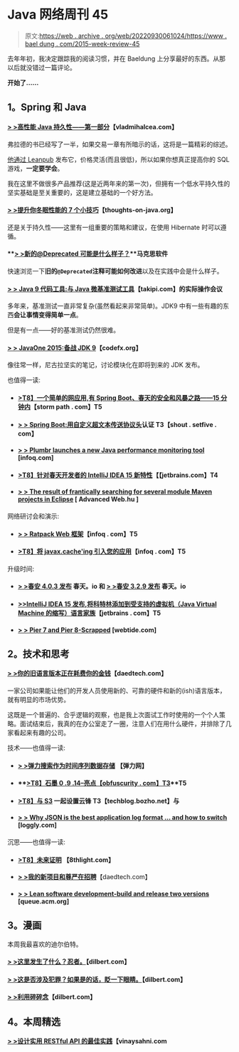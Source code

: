 # Java 网络周刊 45

> 原文:[https://web . archive . org/web/20220930061024/https://www . bael dung . com/2015-week-review-45](https://web.archive.org/web/20220930061024/https://www.baeldung.com/2015-week-review-45)

去年年初，我决定跟踪我的阅读习惯，并在 Baeldung 上分享最好的东西。从那以后就没错过一篇评论。

**开始了……**

## **1。Spring 和 Java**

#### **[> >高性能 Java 持久性——第一部分](https://web.archive.org/web/20220521214309/http://vladmihalcea.com/2015/11/02/high-performance-java-persistence-part-one/)**【vladmihalcea.com】

弗拉德的书已经写了一半，如果交易一章有所暗示的话，这将是一篇精彩的综述。

[他通过 Leanpub](https://web.archive.org/web/20220521214309/https://leanpub.com/high-performance-java-persistence) 发布它，价格灵活(而且很低)，所以如果你想真正提高你的 SQL 游戏，**一定要学会**。

我在这里不做很多产品推荐(这是近两年来的第一次)，但拥有一个低水平持久性的坚实基础是至关重要的，这是建立基础的一个好方法。

#### **[> >提升你冬眠性能的 7 个小技巧](https://web.archive.org/web/20220521214309/http://www.thoughts-on-java.org/tips-to-boost-your-hibernate-performance/)**【thoughts-on-java.org】

还是关于持久性——这里有一组重要的策略和建议，在使用 Hibernate 时可以遵循。

#### **[> >新的@Deprecated 可能是什么样子？](https://web.archive.org/web/20220521214309/https://marxsoftware.blogspot.ro/2015/11/what-might-new-deprecated-look-like.html)**马克思软件

快速浏览一下**旧的`@Deprecated`注释可能如何改进**以及在实践中会是什么样子。

#### **[> > Java 9 代码工具:与 Java 微基准测试工具](https://web.archive.org/web/20220521214309/http://blog.takipi.com/java-9-code-tools-a-hands-on-session-with-the-java-microbenchmarking-harness/)**【takipi.com】的实际操作会议

多年来，基准测试一直非常复杂(虽然看起来非常简单)。JDK9 中有一些有趣的东西**会让事情变得简单一点**。

但是有一点——好的基准测试仍然很难。

#### **[> > JavaOne 2015:备战 JDK 9](https://web.archive.org/web/20220521214309/http://blog.codefx.org/java/dev/javaone-2015-prepare-for-jdk-9/)**【codefx.org】

像往常一样，尼古拉坚实的笔记，讨论模块化在即将到来的 JDK 发布。

也值得一读:

*   #### **[>T8】一个简单的网应用,有 Spring Boot、春天的安全和风暴之路——15 分钟内](https://web.archive.org/web/20220521214309/https://stormpath.com/blog/build-spring-boot-spring-security-app/)**【storm path . com】T5

*   #### **[> > Spring Boot:用自定义超文本传送协议头](https://web.archive.org/web/20220521214309/http://shout.setfive.com/2015/11/02/spring-boot-authentication-with-custom-http-header/)认证 T3【shout . setfive . com】**

*   #### **[> > Plumbr launches a new Java performance monitoring tool](https://web.archive.org/web/20220521214309/http://www.infoq.com/news/2015/11/Plumbr-Launches-Java-APM-Tool)** [infoq.com]

*   #### **[>T8】针对春天开发者的 IntelliJ IDEA 15 新特性](https://web.archive.org/web/20220521214309/http://blog.jetbrains.com/idea/2015/11/whats-new-in-intellij-idea-15-for-spring-developers/)【【jetbrains.com】T4**

*   #### **[> > The result of frantically searching for several module Maven projects in Eclipse](https://web.archive.org/web/20220521214309/https://advancedweb.hu/2015/11/03/eclipse_maven/)** [ Advanced Web.hu ]

网络研讨会和演示:

*   #### **[> > Ratpack Web 框架](https://web.archive.org/web/20220521214309/http://www.infoq.com/presentations/ratpack-2015)**【infoq . com】T5

*   #### **[>T8】将 javax.cache'ing 引入您的应用](https://web.archive.org/web/20220521214309/http://www.infoq.com/presentations/javax-caching)**【infoq . com】T5

升级时间:

*   #### **[> >春安 4.0.3 发布](https://web.archive.org/web/20220521214309/https://spring.io/blog/2015/11/02/spring-security-4-0-3-released)** 春天。io 和 **[> >春安 3.2.9 发布](https://web.archive.org/web/20220521214309/https://spring.io/blog/2015/11/02/spring-security-3-2-9-released)** 春天。io

*   #### **[>>IntelliJ IDEA 15 发布,将科特林添加到受支持的虚拟机（Java Virtual Machine 的缩写）语言家族](https://web.archive.org/web/20220521214309/http://blog.jetbrains.com/idea/2015/11/intellij-idea-15-released-adds-kotlin-to-the-family-of-supported-jvm-languages/)**【jetbrains . com】T5

*   #### **[> > Pier 7 and Pier 8-Scrapped](https://web.archive.org/web/20220521214309/https://webtide.com/jetty-7-and-jetty-8-end-of-life/)** [webtide.com]

## **2。技术和思考**

#### **[> >你的旧语言版本正在耗费你的金钱](https://web.archive.org/web/20220521214309/http://www.daedtech.com/your-old-language-version-is-costing-you-money)**【daedtech.com】

一家公司如果能让他们的开发人员使用新的、可靠的硬件和新的(ish)语言版本，就有明显的市场优势。

这既是一个普遍的、合乎逻辑的观察，也是我上次面试工作时使用的一个个人策略。面试结束后，我真的在办公室走了一圈，注意人们在用什么硬件，并排除了几家看起来有趣的公司。

技术——也值得一读:

*   #### **[> >弹力搜索作为时间序列数据存储](https://web.archive.org/web/20220521214309/https://www.elastic.co/blog/elasticsearch-as-a-time-series-data-store)** 【弹力网】

*   #### **[>T8】石墨 0 .9 .14–亮点【obfuscurity . com】T3](https://web.archive.org/web/20220521214309/http://obfuscurity.com/2015/11/Graphite-0.9.14-the-Highlights)**T5

*   #### **[>T8】与 S3](https://web.archive.org/web/20220521214309/http://techblog.bozho.net/setting-up-cloudfront-with-s3/) 一起设置云锋 T3【techblog.bozho.net】与**

*   #### **[> > Why JSON is the best application log format … and how to switch](https://web.archive.org/web/20220521214309/https://www.loggly.com/blog/why-json-is-the-best-application-log-format-and-how-to-switch/)** [loggly.com]

沉思——也值得一读:

*   #### **[>T8】未来证明](https://web.archive.org/web/20220521214309/http://blog.8thlight.com/uncle-bob/2015/10/30/futureproof.html)** 【8thlight.com】

*   **[> >我的新项目和尊严在招聘](https://web.archive.org/web/20220521214309/http://www.daedtech.com/my-new-project-and-dignity-in-hiring)**【daedtech.com】
*   #### **[> > Lean software development-build and release two versions](https://web.archive.org/web/20220521214309/http://queue.acm.org/detail.cfm?id=2841311)** [queue.acm.org]

## **3。漫画**

本周我最喜欢的迪尔伯特。

#### **[> >这里发生了什么？忍者。](https://web.archive.org/web/20220521214309/http://dilbert.com/strip/2011-07-06)**【dilbert.com】

#### **[> >这是否涉及犯罪？如果是的话，眨一下眼睛。](https://web.archive.org/web/20220521214309/http://dilbert.com/strip/2011-07-08)**【dilbert.com】

#### **[> >利用碎碎念](https://web.archive.org/web/20220521214309/http://dilbert.com/strip/2011-07-12)**【dilbert.com】

## **4。本周精选**

#### **[> >设计实用 RESTful API 的最佳实践](https://web.archive.org/web/20220521214309/http://www.vinaysahni.com/best-practices-for-a-pragmatic-restful-api)**【vinaysahni.com